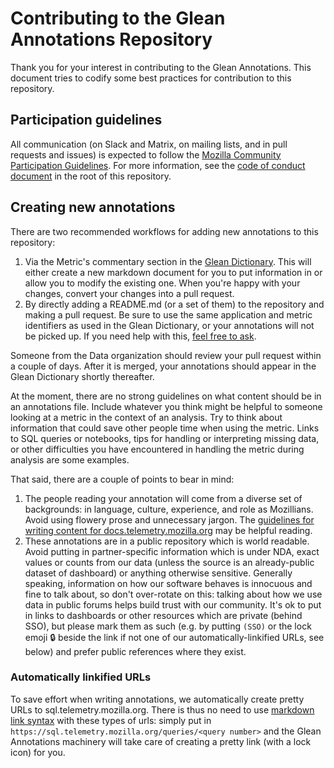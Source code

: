 # Contributing to the Glean Annotations Repository

Thank you for your interest in contributing to the Glean Annotations. This
document tries to codify some best practices for contribution to this
repository.

## Participation guidelines

All communication (on Slack and Matrix, on mailing lists, and in pull requests and issues) is expected to follow the [Mozilla Community Participation Guidelines](https://www.mozilla.org/about/governance/policies/participation/).
For more information, see the [code of conduct document](./CODE_OF_CONDUCT.md)
in the root of this repository.

## Creating new annotations

There are two recommended workflows for adding new annotations to this repository:

1. Via the Metric's commentary section in the [Glean Dictionary](https://dictionary.protosaur.dev). This
   will either create a new markdown document for you to put information in or allow you to modify the
   existing one. When you're happy with your changes, convert your changes into a pull request.
2. By directly adding a README.md (or a set of them) to the repository and making a pull request.
   Be sure to use the same application and metric identifiers as used in the Glean Dictionary, or your
   annotations will not be picked up. If you need help with this,
   [feel free to ask](https://docs.telemetry.mozilla.org/concepts/getting_help.html).

Someone from the Data organization should review your pull request within a couple of days.
After it is merged, your annotations should appear in the Glean Dictionary shortly thereafter.

At the moment, there are no strong guidelines on what content should be in an annotations file. Include
whatever you think might be helpful to someone looking at a metric in the context of an analysis. Try to think about information that could save other people time when using the metric. Links to SQL queries or notebooks, tips for handling or interpreting missing data, or other difficulties you have encountered in handling the metric during analysis are some examples.

That said, there are a couple of points to bear in mind:

1. The people reading your annotation will come from a diverse set of backgrounds: in language,
   culture, experience, and role as Mozillians. Avoid using flowery prose and unnecessary
   jargon. The
   [guidelines for writing content for docs.telemetry.mozilla.org](https://docs.telemetry.mozilla.org/contributing/style_guide.html)
   may be helpful reading.
2. These annotations are in a public repository which is world readable. Avoid putting
   in partner-specific information which is under NDA, exact values or counts from our
   data (unless the source is an already-public dataset of dashboard) or anything otherwise sensitive.
   Generally speaking, information on how our software behaves is innocuous and fine to
   talk about, so don't over-rotate on this: talking about how we use data
   in public forums helps build trust with our community. It's ok to put in links to dashboards
   or other resources which are private (behind SSO), but please mark them as such (e.g. by
   putting `(SSO)` or the lock emoji 🔒 beside the link if not one of our automatically-linkified URLs, see below)
   and prefer public references where they exist.

### Automatically linkified URLs

To save effort when writing annotations, we automatically create pretty URLs to sql.telemetry.mozilla.org.
There is thus no need to use [markdown link syntax](https://github.com/adam-p/markdown-here/wiki/Markdown-Cheatsheet#links)
with these types of urls: simply put in `https://sql.telemetry.mozilla.org/queries/<query number>` and the
Glean Annotations machinery will take care of creating a pretty link (with a lock icon) for you.
